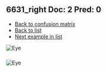 ## 6631_right Doc: 2 Pred: 0
- [Back to confusion matrix](https://github.com/juliandewit/kaggle_retinopathy/blob/master/matrix.md)
- [Back to list](https://github.com/juliandewit/kaggle_retinopathy/blob/master/lists/20/list.md)
- [Next example in list](https://github.com/juliandewit/kaggle_retinopathy/blob/master/lists/20/68/6855_left.md)

![Eye](https://retinopaty.blob.core.windows.net/size1024/6631_right_2.jpeg)

### 

![Eye]()
